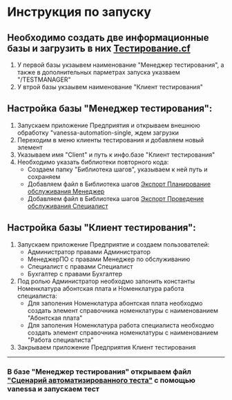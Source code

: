 #  Инструкция по запуску
## Необходимо создать две информационные базы и загрузить в них [Тестирование.cf](https://github.com/Mikhail0806/diplomaWork/blob/9535f7d0eec4faaa69db3f079a8cce064116e137/Releases/Testing/%D0%A2%D0%B5%D1%81%D1%82%D0%B8%D1%80%D0%BE%D0%B2%D0%B0%D0%BD%D0%B8%D0%B5.cf)
1. У первой базы укзаывем наименование "Менеджер тестирования", а также в дополнительных парметрах запуска указваем "/TESTMANAGER"
2. У втрой базы укзаывем наименование "Клиент тестирования"

## Настройка базы "Менеджер тестирования":
1. Запускаем приложение Предприятия и открываем внешнюю обработку "vanessa-automation-single, ждем загрузки
2. Переходим в меню клиенты тестирования и добавляем новый элемент
3. Указываем имя "Client" и путь к инфо.базе "Клиент тестирования"
4. Необходимо указать библиотеки повторного кода:
   * Создаем папку "Библиотека шагов", указываем к ней путь и сохраняем
   * Добавляем файл в Библиотека шагов [Экспорт Планирование обслуживания Менеджер](https://github.com/Mikhail0806/diplomaWork/blob/8c1dda65e6c91cb2337e921ad3ba212d583ac9e6/Releases/Testing/%D0%AD%D0%BA%D1%81%D0%BF%D0%BE%D1%80%D1%82%20%D0%9F%D0%BB%D0%B0%D0%BD%D0%B8%D1%80%D0%BE%D0%B2%D0%B0%D0%BD%D0%B8%D0%B5%20%20%D0%BE%D0%B1%D1%81%D0%BB%D1%83%D0%B6%D0%B8%D0%B2%D0%B0%D0%BD%D0%B8%D1%8F%20%D0%9C%D0%B5%D0%BD%D0%B5%D0%B4%D0%B6%D0%B5%D1%80%20.feature)
   * Добавляем файл в Библиотека шагов [Экспорт Проведение  обслуживания Специалист](https://github.com/Mikhail0806/diplomaWork/blob/8c1dda65e6c91cb2337e921ad3ba212d583ac9e6/Releases/Testing/%D0%AD%D0%BA%D1%81%D0%BF%D0%BE%D1%80%D1%82%20%D0%9F%D1%80%D0%BE%D0%B2%D0%B5%D0%B4%D0%B5%D0%BD%D0%B8%D0%B5%20%20%D0%BE%D0%B1%D1%81%D0%BB%D1%83%D0%B6%D0%B8%D0%B2%D0%B0%D0%BD%D0%B8%D1%8F%20%D0%A1%D0%BF%D0%B5%D1%86%D0%B8%D0%B0%D0%BB%D0%B8%D1%81%D1%82.feature)
   
## Настройка базы "Клиент тестирования":
1. Запускаем приложение Предприятие и cоздаем пользователей:
   * Администратор правами Администратор
   * МенеджерПО с правами Менеджер по обслуживанию
   * Специалист с правами Специалист
   * Бухгалтер с правами Бухгалтер
2. Под ролью Администратор необходмо запонить константы Номенклатура абонтская плата и Номенклатура работа специалиста:
   * Для заполения Номенклатура абонтская плата необходмо создать элемент справочника номенклатуры с наименованием "Абонтская плата"
   * Для заполения Номенклатура работа специалиста необходмо создать элемент справочника номенклатуры с наименованием "Работа специалиста"
3. Закрываем приложение Предприятия Клиент тестирования
***
### В базе "Менеджер тестирования" открываем файл ["Сценарий автоматизированного теста"](https://github.com/Mikhail0806/diplomaWork/blob/8c1dda65e6c91cb2337e921ad3ba212d583ac9e6/Releases/Testing/%D0%A1%D1%86%D0%B5%D0%BD%D0%B0%D1%80%D0%B8%D0%B9%20%D0%B0%D0%B2%D1%82%D0%BE%D0%BC%D0%B0%D1%82%D0%B8%D0%B7%D0%B8%D1%80%D0%BE%D0%B2%D0%B0%D0%BD%D0%BD%D0%BE%D0%B3%D0%BE%20%D1%82%D0%B5%D1%81%D1%82%D0%B0.feature) с помощью vanessa  и запускаем тест
